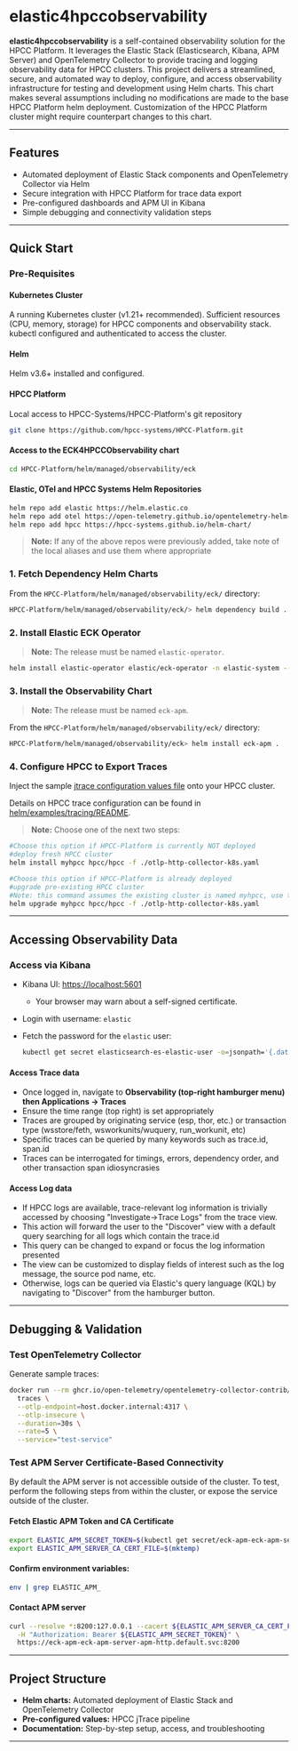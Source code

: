 # elastic4hpccobservability

**elastic4hpccobservability** is a self-contained observability solution for the HPCC Platform. It leverages the Elastic Stack (Elasticsearch, Kibana, APM Server) and OpenTelemetry Collector to provide tracing and logging observability data for HPCC clusters. This project delivers a streamlined, secure, and automated way to deploy, configure, and access observability infrastructure for testing and development using Helm charts. This chart makes several assumptions including no modifications are made to the base HPCC Platform helm deployment. Customization of the HPCC Platform cluster might require counterpart changes to this chart.

---

## Features

- Automated deployment of Elastic Stack components and OpenTelemetry Collector via Helm
- Secure integration with HPCC Platform for trace data export
- Pre-configured dashboards and APM UI in Kibana
- Simple debugging and connectivity validation steps

---

## Quick Start

### Pre-Requisites

#### Kubernetes Cluster

A running Kubernetes cluster (v1.21+ recommended).
Sufficient resources (CPU, memory, storage) for HPCC components and observability stack.
kubectl configured and authenticated to access the cluster.

#### Helm

Helm v3.6+ installed and configured.

#### HPCC Platform

Local access to HPCC-Systems/HPCC-Platform's git repository

```sh
git clone https://github.com/hpcc-systems/HPCC-Platform.git
```

#### Access to the ECK4HPCCObservability chart

```sh
cd HPCC-Platform/helm/managed/observability/eck
```

#### Elastic, OTel and HPCC Systems Helm Repositories

```sh
helm repo add elastic https://helm.elastic.co
helm repo add otel https://open-telemetry.github.io/opentelemetry-helm-charts
helm repo add hpcc https://hpcc-systems.github.io/helm-chart/
```

> **Note:** If any of the above repos were previously added, take note of the local aliases and use them where appropriate

### 1. Fetch Dependency Helm Charts

From the `HPCC-Platform/helm/managed/observability/eck/` directory:

```sh
HPCC-Platform/helm/managed/observability/eck/> helm dependency build .
```

### 2. Install Elastic ECK Operator

> **Note:** The release must be named `elastic-operator`.

```sh
helm install elastic-operator elastic/eck-operator -n elastic-system --create-namespace
```

### 3. Install the Observability Chart

> **Note:** The release must be named `eck-apm`.


From the `HPCC-Platform/helm/managed/observability/eck/` directory:

```sh
HPCC-Platform/helm/managed/observability/eck> helm install eck-apm .
```

### 4. Configure HPCC to Export Traces

Inject the sample [jtrace configuration values file](./otlp-http-collector-k8s.yaml) onto your HPCC cluster.

Details on HPCC trace configuration can be found in [helm/examples/tracing/README](https://github.com/hpcc-systems/HPCC-Platform/blob/master/helm/examples/tracing/README.md).

> **Note:** Choose one of the next two steps:

```sh
#Choose this option if HPCC-Platform is currently NOT deployed
#deploy fresh HPCC cluster
helm install myhpcc hpcc/hpcc -f ./otlp-http-collector-k8s.yaml
```

```sh
#Choose this option if HPCC-Platform is already deployed
#upgrade pre-existing HPCC cluster
#Note: this command assumes the existing cluster is named myhpcc, use the actual cluster name
helm upgrade myhpcc hpcc/hpcc -f ./otlp-http-collector-k8s.yaml
```

---

## Accessing Observability Data

### Access via Kibana

- Kibana UI: [https://localhost:5601](https://localhost:5601)
    - Your browser may warn about a self-signed certificate.
- Login with username: `elastic`
- Fetch the password for the `elastic` user:

    ```sh
    kubectl get secret elasticsearch-es-elastic-user -o=jsonpath='{.data.elastic}' | base64 --decode; echo
    ```

#### Access Trace data

- Once logged in, navigate to **Observability (top-right hamburger menu) then Applications → Traces**
- Ensure the time range (top right) is set appropriately
- Traces are grouped by originating service (esp, thor, etc.) or transaction type (wsstore/feth, wsworkunits/wuquery, run_workunit, etc)
- Specific traces can be queried by many keywords such as trace.id, span.id
- Traces can be interrogated for timings, errors, dependency order, and other transaction span idiosyncrasies

#### Access Log data

- If HPCC logs are available, trace-relevant log information is trivially accessed by choosing "Investigate->Trace Logs" from the trace view.
- This action will forward the user to the "Discover" view with a default query searching for all logs which contain the trace.id
- This query can be changed to expand or focus the log information presented
- The view can be customized to display fields of interest such as the log message, the source pod name, etc.
- Otherwise, logs can be queried via Elastic's query language (KQL) by navigating to "Discover" from the hamburger button.
---

## Debugging & Validation

### Test OpenTelemetry Collector

Generate sample traces:

```sh
docker run --rm ghcr.io/open-telemetry/opentelemetry-collector-contrib/telemetrygen:latest \
  traces \
  --otlp-endpoint=host.docker.internal:4317 \
  --otlp-insecure \
  --duration=30s \
  --rate=5 \
  --service="test-service"
```

### Test APM Server Certificate-Based Connectivity

By default the APM server is not accessible outside of the cluster. To test, perform the following steps from within the cluster, or expose the service outside of the cluster.

#### Fetch Elastic APM Token and CA Certificate

```sh
export ELASTIC_APM_SECRET_TOKEN=$(kubectl get secret/eck-apm-eck-apm-server-apm-token --template '{{index .data "secret-token"}}' | base64 -d)
export ELASTIC_APM_SERVER_CA_CERT_FILE=$(mktemp)
```

#### Confirm environment variables:

```sh
env | grep ELASTIC_APM_
```

#### Contact APM server

```sh
curl --resolve *:8200:127.0.0.1 --cacert ${ELASTIC_APM_SERVER_CA_CERT_FILE} \
  -H "Authorization: Bearer ${ELASTIC_APM_SECRET_TOKEN}" \
  https://eck-apm-eck-apm-server-apm-http.default.svc:8200
```

---

## Project Structure

- **Helm charts:** Automated deployment of Elastic Stack and OpenTelemetry Collector
- **Pre-configured values:** HPCC jTrace pipeline
- **Documentation:** Step-by-step setup, access, and troubleshooting

---
